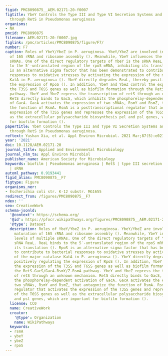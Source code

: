 ```yaml
---
figid: PMC8090875__AEM.02171-20-f0007
figtitle: YbeY Controls the Type III and Type VI Secretion Systems and Biofilm Formation
  through RetS in Pseudomonas aeruginosa
organisms:
- NA
pmcid: PMC8090875
filename: AEM.02171-20-f0007.jpg
figlink: /pmc/articles/PMC8090875/figure/F7/
number: F7
caption: Roles of YbeY/YbeZ in P. aeruginosa. YbeY/YbeZ are involved in the maturation
  of 16S rRNA and ribosome assembly (). Meanwhile, YbeY influences the levels of multiple
  sRNAs. One of the direct regulatory targets of YbeY is the sRNA ReaL. ReaL binds
  to the 5′-untranslated region of the rpoS mRNA, inhibiting its translation (). RpoS
  is an alternative sigma factor that has been demonstrated to contribute to bacterial
  responses to oxidative stresses by activating the expression of the major catalase
  KatA in P. aeruginosa (). YbeY directly degrades ReaL, thereby positively regulating
  the expression of RpoS (). In addition, YbeY and YbeZ control the expression of
  the T3SS and T6SS genes as well as biofilm formation through the RetS-GacS/GacA-RsmY/Z-RsmA
  pathway. YbeY and YbeZ repress the transcription of retS through an unknown mechanism.
  RetS directly binds to GacS, which inhibits the phosphorelay-dependent activation
  of GacA. GacA activates the expression of two sRNAs, RsmY and RsmZ, that antagonize
  the function of RsmA. RsmA is a posttranscriptional regulator that activates the
  expression of the T3SS genes and represses the expression of the T6SS genes as well
  as the extracellular polysaccharide biosynthesis pel and psl genes, which are important
  for biofilm formation ().
papertitle: YbeY Controls the Type III and Type VI Secretion Systems and Biofilm Formation
  through RetS in Pseudomonas aeruginosa.
reftext: Yushan Xia, et al. Appl Environ Microbiol. 2021 Mar;87(5):e02171-20.
year: '2021'
doi: 10.1128/AEM.02171-20
journal_title: Applied and Environmental Microbiology
journal_nlm_ta: Appl Environ Microbiol
publisher_name: American Society for Microbiology
keywords: biofilm | Pseudomonas aeruginosa | RetS | type III secretion system | YbeY
  | sRNA
automl_pathway: 0.9193441
figid_alias: PMC8090875__F7
figtype: Figure
organisms_ner:
- Escherichia coli str. K-12 substr. MG1655
redirect_from: /figures/PMC8090875__F7
ndex: ''
seo: CreativeWork
schema-jsonld:
  '@context': https://schema.org/
  '@id': https://pfocr.wikipathways.org/figures/PMC8090875__AEM.02171-20-f0007.html
  '@type': Dataset
  description: Roles of YbeY/YbeZ in P. aeruginosa. YbeY/YbeZ are involved in the
    maturation of 16S rRNA and ribosome assembly (). Meanwhile, YbeY influences the
    levels of multiple sRNAs. One of the direct regulatory targets of YbeY is the
    sRNA ReaL. ReaL binds to the 5′-untranslated region of the rpoS mRNA, inhibiting
    its translation (). RpoS is an alternative sigma factor that has been demonstrated
    to contribute to bacterial responses to oxidative stresses by activating the expression
    of the major catalase KatA in P. aeruginosa (). YbeY directly degrades ReaL, thereby
    positively regulating the expression of RpoS (). In addition, YbeY and YbeZ control
    the expression of the T3SS and T6SS genes as well as biofilm formation through
    the RetS-GacS/GacA-RsmY/Z-RsmA pathway. YbeY and YbeZ repress the transcription
    of retS through an unknown mechanism. RetS directly binds to GacS, which inhibits
    the phosphorelay-dependent activation of GacA. GacA activates the expression of
    two sRNAs, RsmY and RsmZ, that antagonize the function of RsmA. RsmA is a posttranscriptional
    regulator that activates the expression of the T3SS genes and represses the expression
    of the T6SS genes as well as the extracellular polysaccharide biosynthesis pel
    and psl genes, which are important for biofilm formation ().
  license: CC0
  name: CreativeWork
  creator:
    '@type': Organization
    name: WikiPathways
  keywords:
  - rsmA
  - ybeY
  - ybeZ
  - rpoS
---
```

